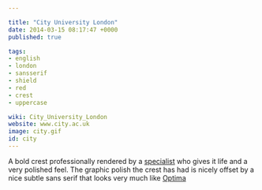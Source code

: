 ```yaml
---

title: "City University London"
date: 2014-03-15 08:17:47 +0000
published: true

tags:
- english
- london
- sansserif
- shield
- red
- crest
- uppercase

wiki: City_University_London
website: www.city.ac.uk
image: city.gif
id: city
---
```


A bold crest professionally rendered by a [specialist](http://www.epicicons.com/detail.php?c=8&i=193) who gives it life and a very polished feel. The graphic polish the crest has had is nicely offset by a nice subtle sans serif that looks very much like [Optima](http://www.fonts.com/font/linotype/optima)
